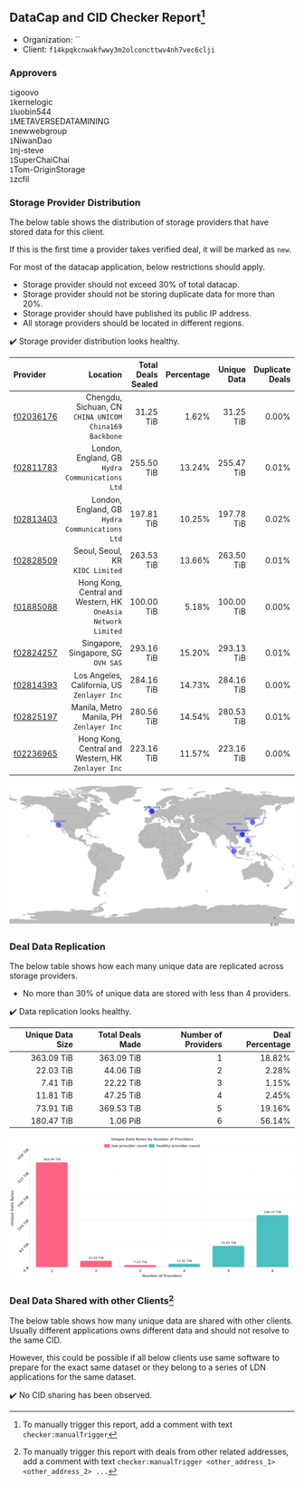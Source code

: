 ## DataCap and CID Checker Report[^1]
 - Organization: ``
 - Client: `f14kpqkcnwakfwwy3m2olconcttwv4nh7vec6clji`
### Approvers
`1`igoovo<br/>`1`kernelogic<br/>`1`luobin544<br/>`1`METAVERSEDATAMINING<br/>`1`newwebgroup<br/>`1`NiwanDao<br/>`1`nj-steve<br/>`1`SuperChaiChai<br/>`1`Tom-OriginStorage<br/>`1`zcfil


### Storage Provider Distribution
The below table shows the distribution of storage providers that have stored data for this client.

If this is the first time a provider takes verified deal, it will be marked as `new`.

For most of the datacap application, below restrictions should apply.
 - Storage provider should not exceed 30% of total datacap.
 - Storage provider should not be storing duplicate data for more than 20%.
 - Storage provider should have published its public IP address.
 - All storage providers should be located in different regions.

✔️ Storage provider distribution looks healthy.

| Provider                                              |                                                         Location | Total Deals Sealed | Percentage | Unique Data | Duplicate Deals |
| :---------------------------------------------------- | ---------------------------------------------------------------: | -----------------: | ---------: | ----------: | --------------: |
| [f02036176](https://filfox.info/en/address/f02036176) |        Chengdu, Sichuan, CN<br/>`CHINA UNICOM China169 Backbone` |          31.25 TiB |      1.62% |   31.25 TiB |           0.00% |
| [f02811783](https://filfox.info/en/address/f02811783) |               London, England, GB<br/>`Hydra Communications Ltd` |         255.50 TiB |     13.24% |  255.47 TiB |           0.01% |
| [f02813403](https://filfox.info/en/address/f02813403) |               London, England, GB<br/>`Hydra Communications Ltd` |         197.81 TiB |     10.25% |  197.78 TiB |           0.02% |
| [f02828509](https://filfox.info/en/address/f02828509) |                              Seoul, Seoul, KR<br/>`KIDC Limited` |         263.53 TiB |     13.66% |  263.50 TiB |           0.01% |
| [f01885088](https://filfox.info/en/address/f01885088) | Hong Kong, Central and Western, HK<br/>`OneAsia Network Limited` |         100.00 TiB |      5.18% |  100.00 TiB |           0.00% |
| [f02824257](https://filfox.info/en/address/f02824257) |                           Singapore, Singapore, SG<br/>`OVH SAS` |         293.16 TiB |     15.20% |  293.13 TiB |           0.01% |
| [f02814393](https://filfox.info/en/address/f02814393) |                   Los Angeles, California, US<br/>`Zenlayer Inc` |         284.16 TiB |     14.73% |  284.16 TiB |           0.00% |
| [f02825197](https://filfox.info/en/address/f02825197) |                      Manila, Metro Manila, PH<br/>`Zenlayer Inc` |         280.56 TiB |     14.54% |  280.53 TiB |           0.01% |
| [f02236965](https://filfox.info/en/address/f02236965) |            Hong Kong, Central and Western, HK<br/>`Zenlayer Inc` |         223.16 TiB |     11.57% |  223.16 TiB |           0.00% |

<img src="https://raw.githubusercontent.com/data-preservation-programs/filplus-checker-assets/main/filecoin-project/filecoin-plus-large-datasets/issues/932/1699874800343.png"/>

### Deal Data Replication
The below table shows how each many unique data are replicated across storage providers.

- No more than 30% of unique data are stored with less than 4 providers.

✔️ Data replication looks healthy.

| Unique Data Size | Total Deals Made | Number of Providers | Deal Percentage |
| ---------------: | ---------------: | ------------------: | --------------: |
|       363.09 TiB |       363.09 TiB |                   1 |          18.82% |
|        22.03 TiB |        44.06 TiB |                   2 |           2.28% |
|         7.41 TiB |        22.22 TiB |                   3 |           1.15% |
|        11.81 TiB |        47.25 TiB |                   4 |           2.45% |
|        73.91 TiB |       369.53 TiB |                   5 |          19.16% |
|       180.47 TiB |         1.06 PiB |                   6 |          56.14% |

<img src="https://raw.githubusercontent.com/data-preservation-programs/filplus-checker-assets/main/filecoin-project/filecoin-plus-large-datasets/issues/932/1699874801359.png"/>

### Deal Data Shared with other Clients[^3]
The below table shows how many unique data are shared with other clients.
Usually different applications owns different data and should not resolve to the same CID.

However, this could be possible if all below clients use same software to prepare for the exact same dataset or they belong to a series of LDN applications for the same dataset.

✔️ No CID sharing has been observed.

[^1]: To manually trigger this report, add a comment with text `checker:manualTrigger`

[^2]: Deals from those addresses are combined into this report as they are specified with `checker:manualTrigger`

[^3]: To manually trigger this report with deals from other related addresses, add a comment with text `checker:manualTrigger <other_address_1> <other_address_2> ...`
